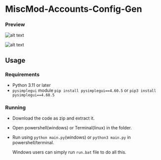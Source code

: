 # MiscMod-Accounts-Config-Gen
### Preview
![alt text](https://raw.githubusercontent.com/coyoteclan/MiscMod-Accounts-Config-Gen/main/photo1.png "Photo 1.png")

![alt text](https://raw.githubusercontent.com/coyoteclan/MiscMod-Accounts-Config-Gen/main/photo2.png "Logo Title Text 1")

## Usage
  ### Requirements
  - Python 3.11 or later
  - `pysimplegui` module
  `pip install pysimplegui==4.60.5`
  or `pip3 install pysimplegui==4.60.5`
    
  ### Running
  - Download the code as zip and extract it.
  - Open powershell(windows) or Terminal(linux) in the folder.
  - Run using `python main.py`(windows) or `python3 main.py` in powershell/terminal.

    Windows users can simply run `run.bat` file to do all this.
